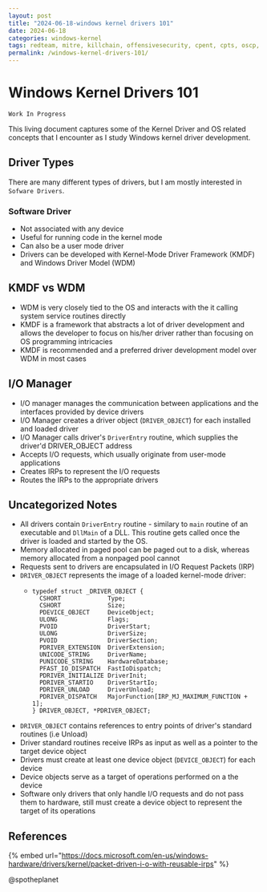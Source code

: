 ```yaml
---
layout: post
title: "2024-06-18-windows kernel drivers 101"
date: 2024-06-18
categories: windows-kernel
tags: redteam, mitre, killchain, offensivesecurity, cpent, cpts, oscp, exploit
permalink: /windows-kernel-drivers-101/
---
```


# Windows Kernel Drivers 101

```
Work In Progress
```

This living document captures some of the Kernel Driver and OS related concepts that I encounter as I study Windows kernel driver development.

## Driver Types

There are many different types of drivers, but I am mostly interested in `Sofware Drivers`.

### Software Driver

* Not associated with any device
* Useful for running code in the kernel mode
* Can also be a user mode driver
* Drivers can be developed with Kernel-Mode Driver Framework \(KMDF\) and Windows Driver Model \(WDM\)

## KMDF vs WDM

* WDM is very closely tied to the OS and interacts with the it calling system service routines directly
* KMDF is a framework that abstracts a lot of driver development and allows the developer to focus on his/her driver rather than focusing on OS programming intricacies
* KMDF is recommended and a preferred driver development model over WDM in most cases

## I/O Manager

* I/O manager manages the communication between applications and the interfaces provided by device drivers
* I/O Manager creates a driver object \(`DRIVER_OBJECT`\) for each installed and loaded driver
* I/O Manager calls driver's `DriverEntry` routine, which supplies the driver'd DRIVER\_OBJECT address
* Accepts I/O requests, which usually originate from user-mode applications
* Creates IRPs to represent the I/O requests
* Routes the IRPs to the appropriate drivers

## Uncategorized Notes

* All drivers contain `DriverEntry` routine - similary to `main` routine of an executable and `DllMain` of a DLL. This routine gets called once the driver is loaded and started by the OS.
* Memory allocated in paged pool can be paged out to a disk, whereas memory allocated from a  nonpaged pool cannot
* Requests sent to drivers are encapsulated in I/O Request Packets \(IRP\)
* `DRIVER_OBJECT` represents the image of a loaded kernel-mode driver:
  * ```text
    typedef struct _DRIVER_OBJECT {
      CSHORT             Type;
      CSHORT             Size;
      PDEVICE_OBJECT     DeviceObject;
      ULONG              Flags;
      PVOID              DriverStart;
      ULONG              DriverSize;
      PVOID              DriverSection;
      PDRIVER_EXTENSION  DriverExtension;
      UNICODE_STRING     DriverName;
      PUNICODE_STRING    HardwareDatabase;
      PFAST_IO_DISPATCH  FastIoDispatch;
      PDRIVER_INITIALIZE DriverInit;
      PDRIVER_STARTIO    DriverStartIo;
      PDRIVER_UNLOAD     DriverUnload;
      PDRIVER_DISPATCH   MajorFunction[IRP_MJ_MAXIMUM_FUNCTION + 1];
    } DRIVER_OBJECT, *PDRIVER_OBJECT;
    ```
* `DRIVER_OBJECT` contains references to entry points of driver's standard routines \(i.e Unload\)
* Driver standard routines receive IRPs as input as well as a pointer to the target device object
* Drivers must create at least one device object \(`DEVICE_OBJECT`\) for each device
* Device objects serve as a target of operations performed on a the device
* Software only drivers that only handle I/O requests and do not pass them to hardware, still must create a device object to represent the target of its operations

## References

{% embed url="https://docs.microsoft.com/en-us/windows-hardware/drivers/kernel/packet-driven-i-o-with-reusable-irps" %}



@spotheplanet

